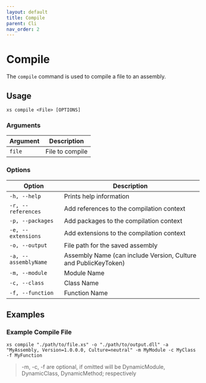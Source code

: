 ```yaml
---
layout: default
title: Compile
parent: Cli
nav_order: 2
---
```


# Compile

The `compile` command is used to compile a file to an assembly.

## Usage

```xs compile <File> [OPTIONS]```

### Arguments

| Argument | Description     |
|----------|-----------------|
| `file`   | File to compile |

### Options

| Option               | Description                                                       |
|----------------------|-------------------------------------------------------------------|
| `-h, --help`         | Prints help information                                           |
| `-r, --references`   | Add references to the compilation context                         |
| `-p, --packages`     | Add packages to the compilation context                           |
| `-e, --extensions`   | Add extensions to the compilation context                         |
| `-o, --output`       | File path for the saved assembly                                  |
| `-a, --assemblyName` | Assembly Name (can include Version, Culture and PublicKeyToken)   |
| `-m, --module`       | Module Name                                                       |
| `-c, --class`        | Class Name                                                        |
| `-f, --function`     | Function Name                                                     |

## Examples

### Example Compile File
```
xs compile "./path/to/file.xs" -o "./path/to/output.dll" -a "MyAssembly, Version=1.0.0.0, Culture=neutral" -m MyModule -c MyClass -f MyFunction
```
> -m, -c, -f are optional, if omitted will be DynamicModule, DynamicClass, DynamicMethod; respectively